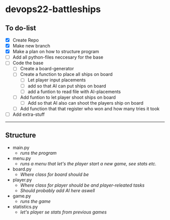 # devops22-battleships

## To do-list

- [x] Create Repo
- [x] Make new branch
- [x] Make a plan on how to structure program
- [ ] Add all python-files neccesary for the base
- [ ] Code the base
  - [ ] Create a board-generator
  - [ ] Create a function to place all ships on board
    - [ ] Let player input placements
    - [ ] add so that AI can put ships on board
    - [ ] add a funtion to read file with AI-placements
  - [ ] Add funtion to let player shoot ships on board
    - [ ] Add so that AI also can shoot the players ship on board
  - [ ] Add function that that register who won and how many tries it took
- [ ] Add extra-stuff
  
---
## Structure

- main.py
  - *runs the program*
- menu.py
  - *runs a menu that let's the player start a new game, see stats etc.*
- board.py
  - *Where class for board should be*
- player.py
  - *Where class for player should be and player-releated tasks*
  - *Should probably add AI here aswell*
- game.py
  - *runs the game*
- statistics.py
  - *let's player se stats from previous games*